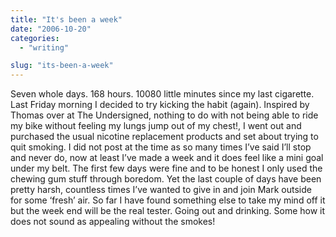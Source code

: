 ```yaml
---
title: "It's been a week"
date: "2006-10-20"
categories: 
  - "writing"

slug: "its-been-a-week"
---
```


Seven whole days. 168 hours. 10080 little minutes since my last cigarette. Last Friday morning I decided to try kicking the habit (again). Inspired by Thomas over at The Undersigned, nothing to do with not being able to ride my bike without feeling my lungs jump out of my chest!, I went out and purchased the usual nicotine replacement products and set about trying to quit smoking. I did not post at the time as so many times I’ve said I’ll stop and never do, now at least I’ve made a week and it does feel like a mini goal under my belt. The first few days were fine and to be honest I only used the chewing gum stuff through boredom. Yet the last couple of days have been pretty harsh, countless times I’ve wanted to give in and join Mark outside for some ‘fresh’ air. So far I have found something else to take my mind off it but the week end will be the real tester. Going out and drinking. Some how it does not sound as appealing without the smokes!
